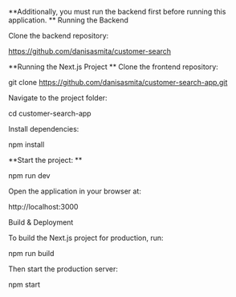 **Additionally, you must run the backend first before running this application.
**
Running the Backend

Clone the backend repository:

https://github.com/danisasmita/customer-search

**Running the Next.js Project
**
Clone the frontend repository:

git clone https://github.com/danisasmita/customer-search-app.git

Navigate to the project folder:

cd customer-search-app

Install dependencies:

npm install

**Start the project:
**

npm run dev

Open the application in your browser at:

http://localhost:3000

Build & Deployment

To build the Next.js project for production, run:

npm run build

Then start the production server:

npm start
